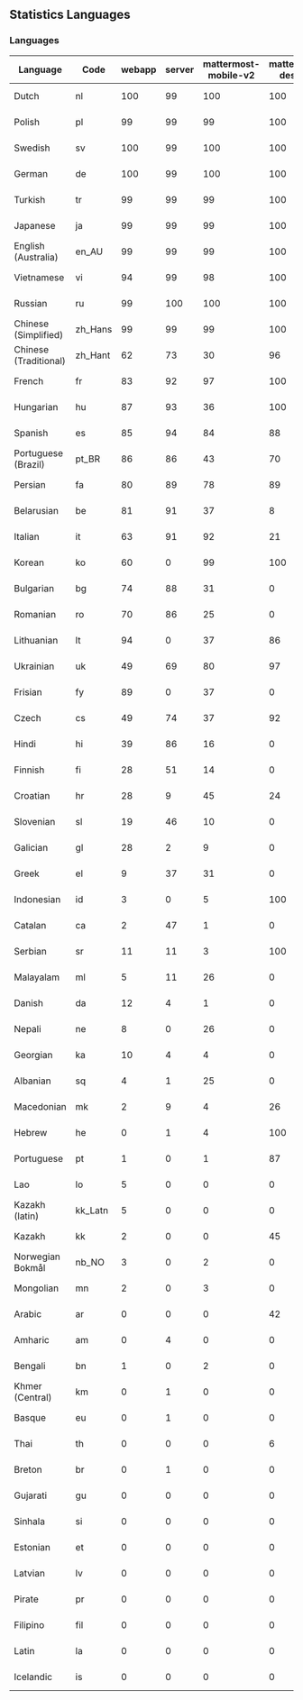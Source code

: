 ## Statistics Languages ##
###  Languages  ###
|Language|Code|webapp|server|mattermost-mobile-v2|mattermost-desktop|playbook-webapp|calls-webapp|Total|Last Modified|
|---|---|---|---|---|---|---|---|---|---|
|Dutch|nl| 100| 99| 100| 100| 0| 100| 99|2023-11-07T11:56:08.171137Z|
|Polish|pl| 99| 99| 99| 100| 0| 100| 99|2023-11-07T11:56:11.261216Z|
|Swedish|sv| 100| 99| 100| 100| 0| 100| 99|2023-11-07T11:56:42.195155Z|
|German|de| 100| 99| 100| 100| 0| 100| 99|2023-11-07T11:54:19.802475Z|
|Turkish|tr| 99| 99| 99| 100| 0| 100| 99|2023-11-07T11:56:48.582227Z|
|Japanese|ja| 99| 99| 99| 100| 0| 100| 99|2023-11-07T11:55:22.369856Z|
|English (Australia)|en_AU| 99| 99| 99| 100| 0| 0| 99|2023-11-07T11:54:26.028215Z|
|Vietnamese|vi| 94| 99| 98| 100| 0| 100| 96|2023-11-07T11:56:55.037592Z|
|Russian|ru| 99| 100| 100| 100| 0| 76| 96|2023-11-07T13:38:56.616299Z|
|Chinese (Simplified)|zh_Hans| 99| 99| 99| 100| 0| 100| 95|2023-11-07T11:56:58.275187Z|
|Chinese (Traditional)|zh_Hant| 62| 73| 30| 96| 0| 4| 88|2023-11-07T11:57:01.558430Z|
|French|fr| 83| 92| 97| 100| 0| 59| 84|2023-11-07T11:54:47.210572Z|
|Hungarian|hu| 87| 93| 36| 100| 0| 0| 83|2023-11-07T11:55:08.944580Z|
|Spanish|es| 85| 94| 84| 88| 0| 28| 81|2023-11-07T11:54:29.262462Z|
|Portuguese (Brazil)|pt_BR| 86| 86| 43| 70| 0| 100| 81|2023-11-07T11:56:17.598008Z|
|Persian|fa| 80| 89| 78| 89| 0| 0| 77|2023-11-07T11:54:38.516761Z|
|Belarusian|be| 81| 91| 37| 8| 0| 0| 76|2023-11-07T11:53:57.913596Z|
|Italian|it| 63| 91| 92| 21| 0| 24| 71|2023-11-07T11:55:18.935759Z|
|Korean|ko| 60| 0| 99| 100| 0| 100| 71|2023-11-07T11:55:37.810708Z|
|Bulgarian|bg| 74| 88| 31| 0| 0| 0| 70|2023-11-07T11:54:00.999613Z|
|Romanian|ro| 70| 86| 25| 0| 0| 0| 67|2023-11-07T11:56:23.766179Z|
|Lithuanian|lt| 94| 0| 37| 86| 0| 89| 63|2023-10-29T10:03:03.456834Z|
|Ukrainian|uk| 49| 69| 80| 97| 0| 0| 59|2023-11-07T11:56:51.932735Z|
|Frisian|fy| 89| 0| 37| 0| 0| 0| 57|2023-10-29T10:01:44.335093Z|
|Czech|cs| 49| 74| 37| 92| 0| 100| 54|2023-11-07T11:54:13.472359Z|
|Hindi|hi| 39| 86| 16| 0| 0| 0| 47|2023-11-07T11:55:02.737659Z|
|Finnish|fi| 28| 51| 14| 0| 0| 0| 32|2023-11-07T11:54:41.624252Z|
|Croatian|hr| 28| 9| 45| 24| 0| 100| 31|2023-11-07T17:47:48.549412Z|
|Slovenian|sl| 19| 46| 10| 0| 0| 0| 23|2023-11-07T11:56:33.053821Z|
|Galician|gl| 28| 2| 9| 0| 0| 0| 18|2023-10-29T10:01:48.607596Z|
|Greek|el| 9| 37| 31| 0| 0| 0| 18|2023-10-09T15:20:58.196617Z|
|Indonesian|id| 3| 0| 5| 100| 0| 0| 14|2023-11-07T11:55:12.955118Z|
|Catalan|ca| 2| 47| 1| 0| 0| 0| 13|2023-11-07T11:54:10.087147Z|
|Serbian|sr| 11| 11| 3| 100| 0| 0| 12|2023-10-24T20:58:17.537255Z|
|Malayalam|ml| 5| 11| 26| 0| 0| 0| 9|2023-10-24T20:55:57.621229Z|
|Danish|da| 12| 4| 1| 0| 0| 0| 8|2023-10-09T15:20:58.185551Z|
|Nepali|ne| 8| 0| 26| 0| 0| 0| 7|2023-10-09T15:20:58.498015Z|
|Georgian|ka| 10| 4| 4| 0| 0| 0| 7|2023-10-24T20:54:15.658025Z|
|Albanian|sq| 4| 1| 25| 0| 0| 0| 5|2023-10-25T09:51:18.065259Z|
|Macedonian|mk| 2| 9| 4| 26| 0| 0| 5|2023-10-27T10:06:30.928518Z|
|Hebrew|he| 0| 1| 4| 100| 0| 0| 4|2023-10-27T10:05:31.342590Z|
|Portuguese|pt| 1| 0| 1| 87| 0| 0| 4|2023-10-30T05:05:57.136879Z|
|Lao|lo| 5| 0| 0| 0| 0| 0| 3|2023-10-09T15:20:58.408506Z|
|Kazakh (latin)|kk_Latn| 5| 0| 0| 0| 0| 0| 3|2023-10-24T20:54:35.554803Z|
|Kazakh|kk| 2| 0| 0| 45| 0| 0| 3|2023-10-24T20:54:25.468925Z|
|Norwegian Bokmål|nb_NO| 3| 0| 2| 0| 0| 0| 2|2023-10-24T20:56:17.583395Z|
|Mongolian|mn| 2| 0| 3| 0| 0| 0| 2|2023-10-09T15:20:58.474766Z|
|Arabic|ar| 0| 0| 0| 42| 0| 0| 1|2023-10-09T15:20:58.462991Z|
|Amharic|am| 0| 4| 0| 0| 0| 0| 1|2023-10-09T15:20:58.102825Z|
|Bengali|bn| 1| 0| 2| 0| 0| 0| 1|2023-10-09T15:20:58.129127Z|
|Khmer (Central)|km| 0| 1| 0| 0| 0| 0| 0|2023-10-09T15:20:58.389365Z|
|Basque|eu| 0| 1| 0| 0| 0| 0| 0|2023-10-09T15:20:58.220029Z|
|Thai|th| 0| 0| 0| 6| 0| 0| 0|2023-10-09T15:20:58.586605Z|
|Breton|br| 0| 1| 0| 0| 0| 0| 0|2023-10-09T15:20:58.146710Z|
|Gujarati|gu| 0| 0| 0| 0| 0| 0| 0|2023-10-09T15:20:58.279932Z|
|Sinhala|si| 0| 0| 0| 0| 0| 0| 0|2023-10-09T15:20:58.537638Z|
|Estonian|et| 0| 0| 0| 0| 0| 0| 0|2023-10-09T15:20:58.209138Z|
|Latvian|lv| 0| 0| 0| 0| 0| 0| 0|2023-10-09T15:20:58.426415Z|
|Pirate|pr| 0| 0| 0| 0| 0| 0| 0|2023-10-09T15:20:58.506339Z|
|Filipino|fil| 0| 0| 0| 0| 0| 0| 0|2023-10-09T15:20:58.242109Z|
|Latin|la| 0| 0| 0| 0| 0| 0| 0|2023-10-09T15:20:58.399153Z|
|Icelandic|is| 0| 0| 0| 0| 0| 0| 0|2023-10-09T15:20:58.340445Z|
